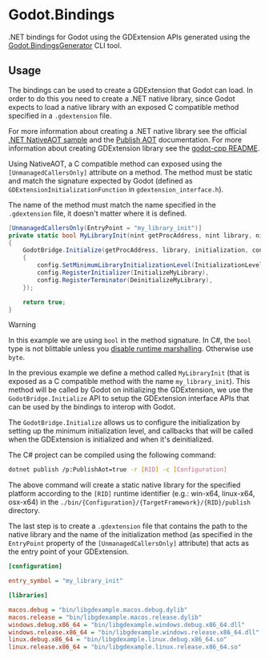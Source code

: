 # Godot.Bindings

.NET bindings for Godot using the GDExtension APIs generated using the [Godot.BindingsGenerator](../Godot.BindingsGenerator) CLI tool.

## Usage

The bindings can be used to create a GDExtension that Godot can load. In order to do this you need to create a .NET native library, since Godot expects to load a native library with an exposed C compatible method specified in a `.gdextension` file.

For more information about creating a .NET native library see the official [.NET NativeAOT sample](https://github.com/dotnet/samples/tree/main/core/nativeaot/NativeLibrary) and the [Publish AOT](https://learn.microsoft.com/en-us/dotnet/core/deploying/native-aot) documentation. For more information about creating GDExtension library see the [godot-cpp README](https://github.com/godotengine/godot-cpp/blob/master/README.md).

Using NativeAOT, a C compatible method can exposed using the `[UnmanagedCallersOnly]` attribute on a method. The method must be static and match the signature expected by Godot (defined as `GDExtensionInitializationFunction` in `gdextension_interface.h`).

The name of the method must match the name specified in the `.gdextension` file, it doesn't matter where it is defined.

```csharp
[UnmanagedCallersOnly(EntryPoint = "my_library_init")]
private static bool MyLibraryInit(nint getProcAddress, nint library, nint initialization)
{
	GodotBridge.Initialize(getProcAddress, library, initialization, config =>
	{
		config.SetMinimumLibraryInitializationLevel(InitializationLevel.Scene);
		config.RegisterInitializer(InitializeMyLibrary),
		config.RegisterTerminator(DeinitializeMyLibrary),
	});

	return true;
}
```

> [!WARNING]
> In this example we are using `bool` in the method signature. In C#, the `bool` type is not blittable unless you [disable runtime marshalling](https://learn.microsoft.com/en-us/dotnet/standard/native-interop/disabled-marshalling). Otherwise use `byte`.

In the previous example we define a method called `MyLibraryInit` (that is exposed as a C compatible method with the name `my_library_init`). This method will be called by Godot on initializing the GDExtension, we use the `GodotBridge.Initialize` API to setup the GDExtension interface APIs that can be used by the bindings to interop with Godot.

The `GodotBridge.Initialize` allows us to configure the initialization by setting up the minimum initialization level, and callbacks that will be called when the GDExtension is initialized and when it's deinitialized.

The C# project can be compiled using the following command:

```bash
dotnet publish /p:PublishAot=true -r [RID] -c [Configuration]
```

The above command will create a static native library for the specified platform according to the `[RID]` runtime identifier (e.g.: win-x64, linux-x64, osx-x64) in the `./bin/{Configuration}/{TargetFramework}/{RID}/publish` directory.

The last step is to create a `.gdextension` file that contains the path to the native library and the name of the initialization method (as specified in the `EntryPoint` property of the `[UnmanagedCallersOnly]` attribute) that acts as the entry point of your GDExtension.

```ini
[configuration]

entry_symbol = "my_library_init"

[libraries]

macos.debug = "bin/libgdexample.macos.debug.dylib"
macos.release = "bin/libgdexample.macos.release.dylib"
windows.debug.x86_64 = "bin/libgdexample.windows.debug.x86_64.dll"
windows.release.x86_64 = "bin/libgdexample.windows.release.x86_64.dll"
linux.debug.x86_64 = "bin/libgdexample.linux.debug.x86_64.so"
linux.release.x86_64 = "bin/libgdexample.linux.release.x86_64.so"
```

